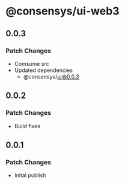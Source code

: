 # @consensys/ui-web3

## 0.0.3

### Patch Changes

- Comsume src
- Updated dependencies
  - @consensys/ui@0.0.3

## 0.0.2

### Patch Changes

- Build fixes

## 0.0.1

### Patch Changes

- Inital publish